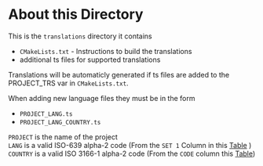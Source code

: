 # About this Directory
This is the `translations` directory it contains

  - `CMakeLists.txt` - Instructions to build the translations
  - additional ts files for supported translations

 Translations will be automaticly generated if ts files are added to the PROJECT_TRS var in `CMakeLists.txt`.

 When adding new language files they must be in the form
  - `PROJECT_LANG.ts`
  - `PROJECT_LANG_COUNTRY.ts`

  `PROJECT` is the name of the project <br/>
  `LANG` is a valid ISO-639 alpha-2 code (From the `SET 1` Column in this [Table](https://en.wikipedia.org/wiki/List_of_ISO_639_language_codes) ) <br/>
  `COUNTRY` is a valid ISO 3166-1 alpha-2 code (From the `CODE` column this [Table](https://en.wikipedia.org/wiki/ISO_3166-1_alpha-2#Officially_assigned_code_elements)) <br/>
